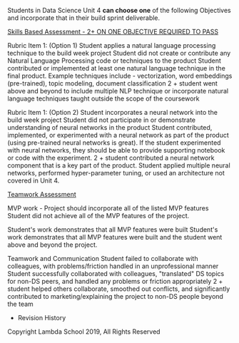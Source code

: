 Students in Data Science Unit 4 **can choose one** of the following Objectives and incorporate that in their build sprint deliverable.

[Skills Based Assessment - 2+ ON ONE OBJECTIVE REQUIRED TO PASS ](https://www.notion.so/b29e86c10a09432787880eff6e8914b9)

Rubric Item 1: (Option 1) Student applies a natural language processing technique to the build week project	Student did not create or contribute any Natural Language Processing code or techniques to the product	Student contributed or implemented at least one natural language technique in the final product. Example techniques include - vectorization, word embeddings (pre-trained), topic modeling, document classification	2 + student went above and beyond to include multiple NLP technique or incorporate natural language techniques taught outside the scope of the coursework

Rubric Item 1: (Option 2) Student incorporates a neural network into the build week project	Student did not participate in or demonstrate understanding of neural networks in the product	Student contributed, implemented, or experimented with a neural network as part of the product (using pre-trained neural networks is great). If the student experimented with neural networks, they should be able to provide supporting notebook or code with the experiment.	2 + student contributed a neural network component that is a key part of the product. Student applied multiple neural networks, performed hyper-parameter tuning, or used an architecture not covered in Unit 4.

[Teamwork Assessment](https://www.notion.so/e39bf1cf421d4d12bf937f2ded03bd19)

MVP work - Project should incorporate all of the listed MVP features	
Student did not achieve all of the MVP features of the project.	

Student's work demonstrates that all MVP features were built	Student's work demonstrates that all MVP features were built and the student went above and beyond the project.

Teamwork and Communication	Student failed to collaborate with colleagues, with problems/friction handled in an unprofessional manner	Student successfully collaborated with colleagues, "translated" DS topics for non-DS peers, and handled any problems or friction appropriately	2 + student helped others collaborate, smoothed out conflicts, and significantly contributed to marketing/explaining the project to non-DS people beyond the team

- Revision History

Copyright Lambda School 2019, All Rights Reserved